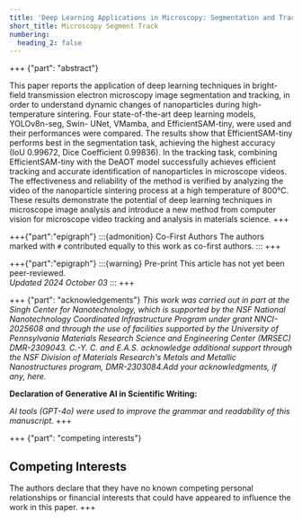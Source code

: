 ```yaml
---
title: 'Deep Learning Applications in Microscopy: Segmentation and Tracking'
short_title: Microscopy Segment Track
numbering:
  heading_2: false
---
```


+++ {"part": "abstract"} 

This paper reports the application of deep learning techniques in bright-field transmission electron microscopy image segmentation and tracking, in order to understand dynamic changes of nanoparticles during high-temperature sintering. Four state-of-the-art deep learning models, YOLOv8n-seg, Swin- UNet, VMamba, and EfficientSAM-tiny, were used and their performances were compared. The results show that EfficientSAM-tiny performs best in the segmentation task, achieving the highest accuracy (IoU 0.99672, Dice Coefficient 0.99836). In the tracking task, combining EfficientSAM-tiny with the DeAOT model successfully achieves efficient tracking and accurate identification of nanoparticles in microscope videos. The effectiveness and reliability of the method is verified by analyzing the video of the nanoparticle sintering process at a high temperature of 800°C. These results demonstrate the potential of deep learning techniques in microscope image analysis and introduce a new method from computer vision for microscope video tracking and analysis in materials science.
+++


+++{"part":"epigraph"}
:::{admonition} Co-First Authors
The authors marked with `#` contributed equally to this work as co-first authors.
:::
+++


+++{"part":"epigraph"}
:::{warning} Pre-print
This article has not yet been peer-reviewed.  
_Updated 2024 October 03_
:::
+++

+++ {"part": "acknowledgements"} 
_This work was carried out in part at the Singh Center for Nanotechnology, which is supported by the NSF National Nanotechnology Coordinated Infrastructure Program under grant NNCI-2025608 and through the use of facilities supported by the University of Pennsylvania Materials Research Science and Engineering Center (MRSEC) DMR-2309043. C.-Y. C. and E.A.S. acknowledge additional support through the NSF Division of Materials Research's Metals and Metallic Nanostructures program, DMR-2303084.Add your acknowledgments, if any, here._

**Declaration of Generative AI in Scientific Writing:**

_AI tools (GPT-4o) were used to improve the grammar and readability of this manuscript._
+++


+++ {"part": "competing interests"} 
## Competing Interests

The authors declare that they have no known competing personal relationships or financial interests that could have appeared to influence the work in this paper.
+++
